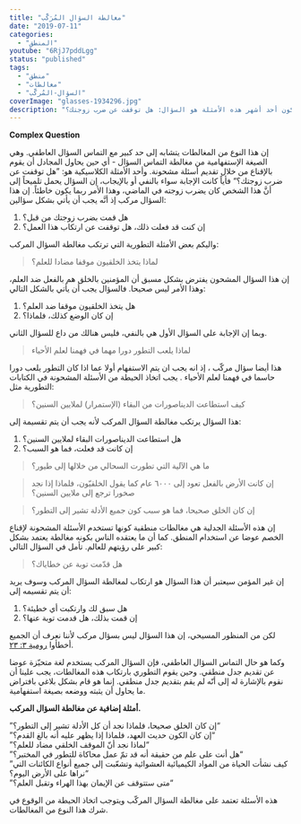 ```yaml
---
title: "مغالطة السؤال المُرَكَّب"
date: "2019-07-11"
categories:
  - "المنطق"
youtube: "6RjJ7pddLgg"
status: "published"
tags:
  - "منطق"
  - "مغالطات"
  - "السؤال-المُركَّب"
coverImage: "glasses-1934296.jpg"
description: "حين يتم توجيه أسئلة مبنية على استنتاجات وافتراضات مٌسبقة، يكون هذا الأمر خطأ منطقياً. ربما يكون أحد أشهر هذه الأمثلة هو السؤال: هل توقفت عن ضرب زوجتك؟"
---
```


**Complex Question**

إن هذا النوع من المغالطات يتشابه إلى حد كبير مع التماس السؤال العاطفي. وهي الصيغة الإستفهامية من مغالطة التماس السؤال - أي حين يحاول المجادل أن يقوم بالإقناع من خلال تقديم أسئلة مشحونة. وأحد الأمثلة الكلاسيكية هو: ”هل توقفت عن ضرب زوجتك؟“ فأياً كانت الإجابة سواء بالنفي أو بالإيجاب، إن السؤال يحمل تلميحاً إلى أنَّ هذا الشخص كان يضرب زوجته في الماضي، وهذا الأمر ربما يكون خاطئاً. إن هذا السؤال مركب إذ أنَّه يجب أن يأتي بشكل سؤالين:

1. هل قمت بضرب زوجتك من قبل؟
2. إن كنت قد فعلت ذلك، هل توقفت عن ارتكاب هذا العمل؟

واليكم بعض الأمثلة التطورية التي ترتكب مغالطة السؤال المركب:

> لماذا يتخذ الخلقيون موقفا مضادا للعلم؟

إن هذا السؤال المشحون يفترض بشكل مسبق أن المؤمنين بالخلق هم بالفعل ضد العلم، وهذا الأمر ليس صحيحا. فالسؤال يجب أن يأتي بالشكل التالي:

1. هل يتخذ الخلقيون موقفا ضد العلم؟
2. إن كان الوضع كذلك، فلماذا؟

وبما إن الإجابة على السؤال الأول هي بالنفي، فليس هنالك من داع للسؤال الثاني.

>لماذا يلعب التطور دورا مهما في فهمنا لعلم الأحياء

هذا أيضا سؤال مركّب ، إذ انه يجب ان يتم الاستفهام أولا عما اذا كان التطور يلعب دورا حاسما في فهمنا لعلم الأحياء .
يجب اتخاذ الحيطة من الأسئلة المشحونة في الكتابات التطورية مثل: 

>كيف استطاعت الديناصورات من البقاء (الإستمرار) لملايين السنين؟

هذا السؤال يرتكب مغالطة السؤال المركب لأنه يجب أن يتم تقسيمة إلى:

1. هل استطاعت الديناصورات البقاء لملايين السنين؟
2. إن كانت قد فعلت، فما هو السبب؟

>ما هي الآلية التي تطورت السحالي من خلالها إلى طيور؟

>إن كانت الأرض بالفعل تعود إلى ٦٠٠٠ عام كما يقول الخلقيّون، فلماذا إذا نجد صخورا ترجع إلى ملايين السنين؟

> إن كان الخلق صحيحا، فما هو سبب كون جميع الأدلة تشير إلى التطور؟

إن هذه الأسئلة الجدلية هي مغالطات منطقية كونها تستخدم الأسئلة المشحونة لإقناع الخصم عوضا عن استخدام المنطق.
كما أن ما يعتقده الناس بكونه مغالطة يعتمد بشكل كبير على رؤيتهم للعالم. تأمل في السؤال التالي:

>هل قدّمت توبة عن خطاياك؟

إن غير المؤمن سيعتبر أن هذا السؤال هو ارتكاب لمغالطة السؤال المركب وسوف يريد أن يتم تقسيمه إلى:
1. هل سبق لك وارتكبت أي خطيئة؟
2. إن قمت بذلك، هل قدمت توبة عنها؟
   
لكن من المنظور المسيحي، إن هذا السؤال ليس بسؤال مركب لأننا نعرف أن الجميع أخطأوا [رومية ٣: ٢٣](https://my.bible.com/bible/101/ROM.3.23).

وكما هو حال التماس السؤال العاطفي، فإن السؤال المركب يستخدم لغة متحيّزة عوضا عن تقديم جدل منطقي. وحين يقوم التطوري بارتكاب هذه المغالطات، يجب علينا أن نقوم بالإشارة له إلى أنّه لم يقم بتقديم جدل منطقي. إنما هو قام بشكل بلاغي بافتراض ما يحاول أن يثبته ووضعه بصيغة استفهامية.

**أمثلة إضافية عن مغالطة السؤال المركب.**

”إن كان الخلق صحيحا، فلماذا نجد أن كل الأدلة تشير إلى التطور؟“  
”إن كان الكون حديث العهد، فلماذا إذا يظهر عليه أنه بالغ القدم؟“  
”لماذا نجد أنّ الموقف الخلقي مضاد للعلم؟“  
”هل أنت على علم من حقيقة أنه قد تمّ عمل محاكاة للتطور في المختبر؟“  
”كيف نشأت الحياة من المواد الكيميائية العشوائية وتشعّبت إلى جميع أنواع الكائنات التي نراها على الأرض اليوم؟“  
”متى ستتوقف عن الإيمان بهذا الهراء وتقبل العلم؟“  

هذه الأسئلة تعتمد على مغالطة السؤال المركّب ويتوجب اتخاذ الحيطة من الوقوع في شرك هذا النوع من المغالطات.